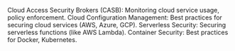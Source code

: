 Cloud Access Security Brokers (CASB): Monitoring cloud service usage, policy enforcement.
Cloud Configuration Management: Best practices for securing cloud services (AWS, Azure, GCP).
Serverless Security: Securing serverless functions (like AWS Lambda).
Container Security: Best practices for Docker, Kubernetes.